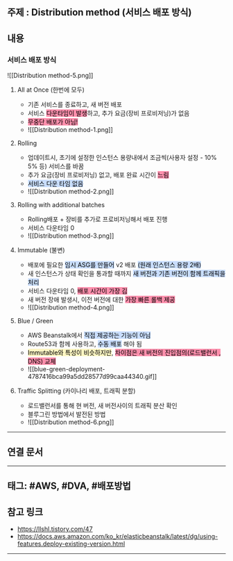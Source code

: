 

## 주제 :  Distribution method (서비스  배포 방식)



## 내용 



### 서비스 배포 방식


![[Distribution method-5.png]]








1. All at Once (한번에 모두)
	- 기존 서비스를 종료하고, 새 버전 배포 
	- 서비스 <mark style="background: #FF5582A6;">다운타임이 발생</mark>하고, 추가 요금(장비 프로비저닝)가 없음
	- <mark style="background: #FF5582A6;">무중단 배포가 아님!</mark>
	- ![[Distribution method-1.png]]








2. Rolling
	- 업데이트시, 초기에 설정한 인스턴스 용량내에서 조금씩(사용자 설정 - 10% 5% 등) 서비스를 바꿈
	- 추가 요금(장비 프로비저닝) 없고, 배포 완료 시간이 <mark style="background: #FF5582A6;">느림</mark>
	- <mark style="background: #ADCCFFA6;">서비스 다운 타임 없음</mark>
	- ![[Distribution method-2.png]]







3. Rolling with additional batches
	- Rolling배포 + 장비를  추가로 프로비저닝해서 배포 진행
	- 서비스 다운타임 0
	- ![[Distribution method-3.png]]








3. Immutable (불변)
	- 배포에 필요한 <mark style="background: #ADCCFFA6;">임시 ASG를 만들어</mark> v2 배포 <mark style="background: #ADCCFFA6;">(원래 인스턴스 용량 2배)</mark>
	- 새 인스턴스가 상태 확인을 통과할 때까지 <mark style="background: #ADCCFFA6;">새 버전과 기존 버전이 함께 트래픽을 처리</mark>
	- 서비스 다운타임 0, <mark style="background: #FF5582A6;">배포 시간이 가장 김</mark>
	- 새 버전 장애 발생시, 이전 버전에 대한 <mark style="background: #FF5582A6;">가장 빠른 롤백 제공</mark>
	- ![[Distribution method-4.png]]





4. Blue / Green
	- AWS Beanstalk에서 <mark style="background: #ADCCFFA6;">직접 제공하는 기능이 아님</mark>
	- Route53과 함께 사용하고, <mark style="background: #ADCCFFA6;">수동 배포</mark> 해야 됨
	- <mark style="background: #FFF3A3A6;">Immutable와 특성이 비슷하지만</mark>, <mark style="background: #FF5582A6;">차이점은 새 버전의 진입점의(로드밸런서 , DNS) 교체</mark>
	- ![[blue-green-deployment-4787416bca99a5dd28577d99caa44340.gif]]




5. Traffic Splitting (카이나리 배포, 트래픽 분할)
	- 로드밸런서를 통해 현 버전, 새 버전사이의 트래픽 분산 확인
	- 블루그린 방법에서 발전된 방법
	- ![[Distribution method-6.png]]













----


## 연결 문서







---

## 태그: #AWS, #DVA, #배포방법






## 참고 링크

- https://llshl.tistory.com/47
- https://docs.aws.amazon.com/ko_kr/elasticbeanstalk/latest/dg/using-features.deploy-existing-version.html




---
